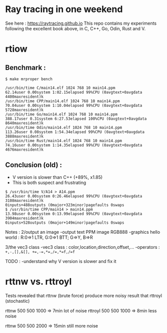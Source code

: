 # Ray tracing in one weekend
See here : https://raytracing.github.io
This repo contains my experiments following the excellent book above,
in C, C++, Go, Odin, Rust and V.

# rtiow
Benchmark :
-------------
`$ make mrproper bench`

```
/usr/bin/time C/main14.elf 1024 768 10 main14.ppm
62.14user 0.00system 1:02.15elapsed 99%CPU (0avgtext+0avgdata 4400maxresident)k
/usr/bin/time CPP/main14.elf 1024 768 10 main14.ppm
70.04user 0.00system 1:10.04elapsed 99%CPU (0avgtext+0avgdata 5728maxresident)k
/usr/bin/time Go/main14.elf 1024 768 10 main14.ppm
388.17user 0.31system 6:27.53elapsed 100%CPU (0avgtext+0avgdata 8640maxresident)k
/usr/bin/time Odin/main14.elf 1024 768 10 main14.ppm
113.26user 0.08system 1:54.34elapsed 99%CPU (0avgtext+0avgdata 3888maxresident)k
/usr/bin/time Rust/main14.elf 1024 768 10 main14.ppm
74.16user 0.00system 1:14.35elapsed 99%CPU (0avgtext+0avgdata 4676maxresident)k
```

Conclusion (old) :
-------------------
- V version is slower than C++ (+89%, x1.85)
- This is both suspect and frustrating

```
$ /usr/bin/time V/A14 > A14.ppm
26.43user 0.00system 0:26.46elapsed 99%CPU (0avgtext+0avgdata 3108maxresident)k
0inputs+488outputs (0major+323minor)pagefaults 0swaps
$ /usr/bin/time CPP/main14 > main14.ppm
13.98user 0.00system 0:13.99elapsed 99%CPU (0avgtext+0avgdata 3904maxresident)k
0inputs+528outputs (0major+149minor)pagefaults 0swaps
```

Notes :
2/output an image
-output text PPM image RGB888
-graphics hello world : R:0=>1 LTR, G:0=>1 BTT; G=>Y, B=>R

3/the vec3 class
-vec3 class : color,location,direction,offset,...
-operators : `+,-,[],&[], +=,-=,*=,/=,*=f,/=f`

TODO :
-understand why V version is slower and fix it

# rttnw vs. rttroyl
Tests revealed that rttnw (brute force) produce more noisy result
that rttroyl (stochastic)

rttnw   500 500 1000 => 7min lot of noise
rttroyl 500 500 1000 => 8min less noise

rttnw   500 500 2000 => 15min still more noise
